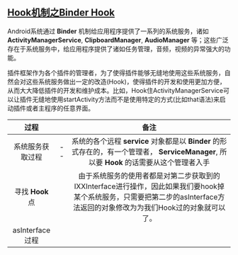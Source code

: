 ## [Hook机制之Binder Hook](http://weishu.me/2016/02/16/understand-plugin-framework-binder-hook/)

Android系统通过 **Binder** 机制给应用程序提供了一系列的系统服务，诸如 **ActivityManagerService**, **ClipboardManager**, **AudioManager** 等；这些广泛存在于系统服务中，给应用程序提供了诸如任务管理，音频，视频的异常强大的功能。

插件框架作为各个插件的管理者，为了使得插件能够无缝地使用这些系统服务，自然会对这些系统服务做出一定的改造(Hook)，使得插件的开发和使用更加方便，从而大大降低插件的开发和维护成本。比如，Hook住ActivityManagerService可以让插件无缝地使用startActivity方法而不是使用特定的方式(比如that语法)来启动插件或者主程序的任意界面。


| 过程 |  | 备注 |
| :----: | :-------: | :-------: |
| 系统服务获取过程 | -- | 系统的各个远程 **service** 对象都是以 **Binder** 的形式存在的，有一个管理者， **ServiceManager**, 所以要 **Hook** 的话需要从这个管理者入手 |
| 寻找 **Hook** 点 | | 由于系统服务的使用者都是对第二步获取到的IXXInterface进行操作，因此如果我们要hook掉某个系统服务，只需要把第二步的asInterface方法返回的对象修改为为我们Hook过的对象就可以了。 |
| asInterface过程 | | |
